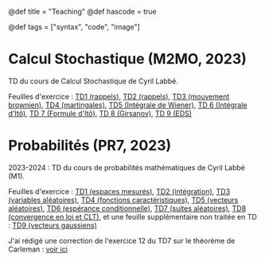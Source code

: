 @def title = "Teaching"
@def hascode = true

@def tags = ["syntax", "code", "image"]

# Calcul Stochastique (M2MO, 2023)

TD du cours de Calcul Stochastique de Cyril Labbé. 

Feuilles d'exercice : [TD1 (rappels)](/teaching/csto/TD1.pdf), [TD2 (rappels)](/teaching/csto/TD2.pdf), [TD3 (mouvement brownien)](/teaching/csto/TD3.pdf), [TD4 (martingales)](/teaching/csto/TD4.pdf), [TD5 (Intégrale de Wiener)](/teaching/csto/TD5.pdf), [TD 6 (Intégrale d'Itô)](/teaching/csto/TD6.pdf), [TD 7 (Formule d'Itô)](/teaching/csto/TD7.pdf), [TD 8 (Girsanov)](/teaching/csto/TD8.pdf), [TD 9 (EDS)](/teaching/csto/TD9.pdf)


# Probabilités (PR7, 2023)

2023-2024 : TD du cours de probabilités mathématiques de Cyril Labbé (M1). 

Feuilles d'exercice : [TD1 (espaces mesurés)](/teaching/pr7/TD1.pdf), [TD2 (intégration)](/teaching/pr7/TD2.pdf), [TD3 (variables aléatoires)](/teaching/pr7/TD3.pdf), [TD4 (fonctions caractéristiques)](/teaching/pr7/TD4.pdf), [TD5 (vecteurs aléatoires)](/teaching/pr7/TD5.pdf), [TD6 (espérance conditionnelle)](/teaching/pr7/TD6.pdf), [TD7 (suites aléatoires)](/teaching/pr7/TD7.pdf), [TD8 (convergence en loi et CLT)](/teaching/pr7/TD8.pdf), et une feuille supplémentaire non traitée en TD : [TD9 (vecteurs gaussiens)](/teaching/pr7/TD9.pdf)

J'ai rédigé une correction de l'exercice 12 du TD7 sur le théorème de Carleman : [voir ici](/teaching/carleman/)



